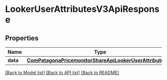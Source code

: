 # LookerUserAttributesV3ApiResponse

## Properties
Name | Type | Description | Notes
------------ | ------------- | ------------- | -------------
**data** | [**ComPatagonaPricemonitorShareApiLookerUserAttributesV3**](ComPatagonaPricemonitorShareApiLookerUserAttributesV3.md) |  | 

[[Back to Model list]](../README.md#documentation-for-models) [[Back to API list]](../README.md#documentation-for-api-endpoints) [[Back to README]](../README.md)


